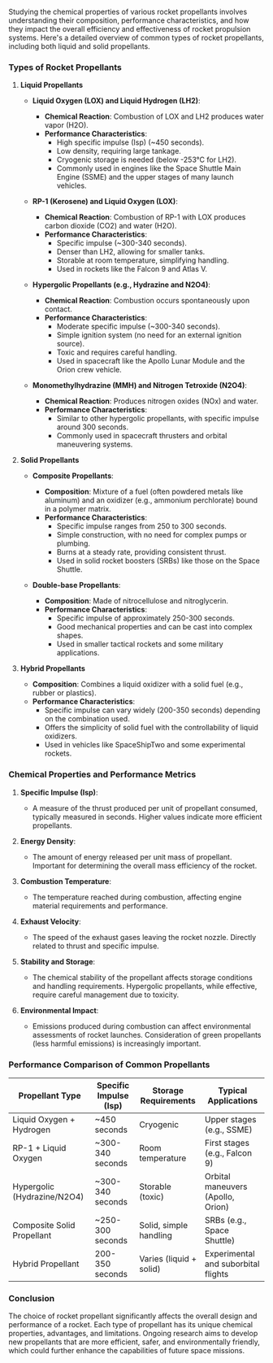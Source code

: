 Studying the chemical properties of various rocket propellants involves understanding their composition, performance characteristics, and how they impact the overall efficiency and effectiveness of rocket propulsion systems. Here's a detailed overview of common types of rocket propellants, including both liquid and solid propellants.

### Types of Rocket Propellants

1. **Liquid Propellants**
   - **Liquid Oxygen (LOX) and Liquid Hydrogen (LH2)**:
     - **Chemical Reaction**: Combustion of LOX and LH2 produces water vapor (H2O).
     - **Performance Characteristics**:
       - High specific impulse (Isp) (~450 seconds).
       - Low density, requiring large tankage.
       - Cryogenic storage is needed (below -253°C for LH2).
       - Commonly used in engines like the Space Shuttle Main Engine (SSME) and the upper stages of many launch vehicles.

   - **RP-1 (Kerosene) and Liquid Oxygen (LOX)**:
     - **Chemical Reaction**: Combustion of RP-1 with LOX produces carbon dioxide (CO2) and water (H2O).
     - **Performance Characteristics**:
       - Specific impulse (~300-340 seconds).
       - Denser than LH2, allowing for smaller tanks.
       - Storable at room temperature, simplifying handling.
       - Used in rockets like the Falcon 9 and Atlas V.

   - **Hypergolic Propellants (e.g., Hydrazine and N2O4)**:
     - **Chemical Reaction**: Combustion occurs spontaneously upon contact.
     - **Performance Characteristics**:
       - Moderate specific impulse (~300-340 seconds).
       - Simple ignition system (no need for an external ignition source).
       - Toxic and requires careful handling.
       - Used in spacecraft like the Apollo Lunar Module and the Orion crew vehicle.

   - **Monomethylhydrazine (MMH) and Nitrogen Tetroxide (N2O4)**:
     - **Chemical Reaction**: Produces nitrogen oxides (NOx) and water.
     - **Performance Characteristics**:
       - Similar to other hypergolic propellants, with specific impulse around 300 seconds.
       - Commonly used in spacecraft thrusters and orbital maneuvering systems.

2. **Solid Propellants**
   - **Composite Propellants**:
     - **Composition**: Mixture of a fuel (often powdered metals like aluminum) and an oxidizer (e.g., ammonium perchlorate) bound in a polymer matrix.
     - **Performance Characteristics**:
       - Specific impulse ranges from 250 to 300 seconds.
       - Simple construction, with no need for complex pumps or plumbing.
       - Burns at a steady rate, providing consistent thrust.
       - Used in solid rocket boosters (SRBs) like those on the Space Shuttle.

   - **Double-base Propellants**:
     - **Composition**: Made of nitrocellulose and nitroglycerin.
     - **Performance Characteristics**:
       - Specific impulse of approximately 250-300 seconds.
       - Good mechanical properties and can be cast into complex shapes.
       - Used in smaller tactical rockets and some military applications.

3. **Hybrid Propellants**
   - **Composition**: Combines a liquid oxidizer with a solid fuel (e.g., rubber or plastics).
   - **Performance Characteristics**:
     - Specific impulse can vary widely (200-350 seconds) depending on the combination used.
     - Offers the simplicity of solid fuel with the controllability of liquid oxidizers.
     - Used in vehicles like SpaceShipTwo and some experimental rockets.

### Chemical Properties and Performance Metrics

1. **Specific Impulse (Isp)**: 
   - A measure of the thrust produced per unit of propellant consumed, typically measured in seconds. Higher values indicate more efficient propellants.

2. **Energy Density**:
   - The amount of energy released per unit mass of propellant. Important for determining the overall mass efficiency of the rocket.

3. **Combustion Temperature**:
   - The temperature reached during combustion, affecting engine material requirements and performance.

4. **Exhaust Velocity**:
   - The speed of the exhaust gases leaving the rocket nozzle. Directly related to thrust and specific impulse.

5. **Stability and Storage**:
   - The chemical stability of the propellant affects storage conditions and handling requirements. Hypergolic propellants, while effective, require careful management due to toxicity.

6. **Environmental Impact**:
   - Emissions produced during combustion can affect environmental assessments of rocket launches. Consideration of green propellants (less harmful emissions) is increasingly important.

### Performance Comparison of Common Propellants

| Propellant Type           | Specific Impulse (Isp) | Storage Requirements          | Typical Applications                     |
|---------------------------|-------------------------|-------------------------------|-----------------------------------------|
| Liquid Oxygen + Hydrogen   | ~450 seconds            | Cryogenic                      | Upper stages (e.g., SSME)              |
| RP-1 + Liquid Oxygen      | ~300-340 seconds        | Room temperature               | First stages (e.g., Falcon 9)          |
| Hypergolic (Hydrazine/N2O4) | ~300-340 seconds      | Storable (toxic)              | Orbital maneuvers (Apollo, Orion)      |
| Composite Solid Propellant | ~250-300 seconds        | Solid, simple handling         | SRBs (e.g., Space Shuttle)              |
| Hybrid Propellant          | 200-350 seconds         | Varies (liquid + solid)       | Experimental and suborbital flights     |

### Conclusion

The choice of rocket propellant significantly affects the overall design and performance of a rocket. Each type of propellant has its unique chemical properties, advantages, and limitations. Ongoing research aims to develop new propellants that are more efficient, safer, and environmentally friendly, which could further enhance the capabilities of future space missions.